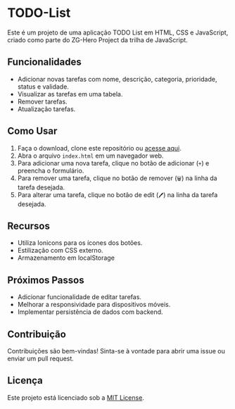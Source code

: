 # TODO-List

Este é um projeto de uma aplicação TODO List em HTML, CSS e JavaScript, criado como parte do ZG-Hero Project da trilha de JavaScript.

## Funcionalidades

- Adicionar novas tarefas com nome, descrição, categoria, prioridade, status e validade.
- Visualizar as tarefas em uma tabela.
- Remover tarefas.
- Atualização tarefas.

## Como Usar

1. Faça o download, clone este repositório ou [acesse aqui](https://alvaro125.github.io/ZG-Hero-Project--K1-T6--JavaScript/).
2. Abra o arquivo `index.html` em um navegador web.
3. Para adicionar uma nova tarefa, clique no botão de adicionar (`+`) e preencha o formulário.
4. Para remover uma tarefa, clique no botão de remover (`🗑`) na linha da tarefa desejada.
5. Para alterar uma tarefa, clique no botão de edit (`🖊`) na linha da tarefa desejada.

## Recursos

- Utiliza Ionicons para os ícones dos botões.
- Estilização com CSS externo.
- Armazenamento em localStorage

## Próximos Passos

- Adicionar funcionalidade de editar tarefas.
- Melhorar a responsividade para dispositivos móveis.
- Implementar persistência de dados com backend.

## Contribuição

Contribuições são bem-vindas! Sinta-se à vontade para abrir uma issue ou enviar um pull request.

## Licença

Este projeto está licenciado sob a [MIT License](LICENSE).
